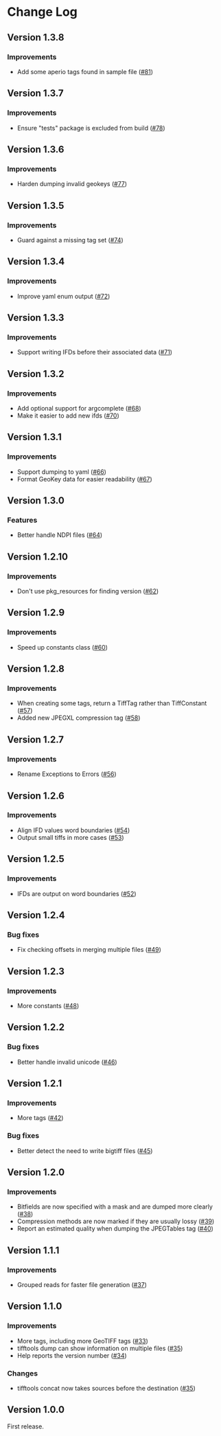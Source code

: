 # Change Log

## Version 1.3.8

### Improvements
- Add some aperio tags found in sample file ([#81](../../pull/81))

## Version 1.3.7

### Improvements
- Ensure "tests" package is excluded from build ([#78](../../pull/78))

## Version 1.3.6

### Improvements
- Harden dumping invalid geokeys ([#77](../../pull/77))

## Version 1.3.5

### Improvements
- Guard against a missing tag set ([#74](../../pull/74))
 
## Version 1.3.4

### Improvements
- Improve yaml enum output ([#72](../../pull/72))

## Version 1.3.3

### Improvements
- Support writing IFDs before their associated data ([#71](../../pull/71))

## Version 1.3.2

### Improvements
- Add optional support for argcomplete ([#68](../../pull/68))
- Make it easier to add new ifds ([#70](../../pull/70))

## Version 1.3.1

### Improvements
- Support dumping to yaml ([#66](../../pull/66))
- Format GeoKey data for easier readability ([#67](../../pull/67))

## Version 1.3.0

### Features
- Better handle NDPI files ([#64](../../pull/64))

## Version 1.2.10

### Improvements
- Don't use pkg_resources for finding version ([#62](../../pull/62))

## Version 1.2.9

### Improvements
- Speed up constants class ([#60](../../pull/60))

## Version 1.2.8

### Improvements
- When creating some tags, return a TiffTag rather than TiffConstant ([#57](../../pull/57))
- Added new JPEGXL compression tag ([#58](../../pull/58))

## Version 1.2.7

### Improvements
- Rename Exceptions to Errors ([#56](../../pull/56))

## Version 1.2.6

### Improvements
- Align IFD values word boundaries ([#54](../../pull/54))
- Output small tiffs in more cases ([#53](../../pull/53))

## Version 1.2.5

### Improvements
- IFDs are output on word boundaries ([#52](../../pull/52))

## Version 1.2.4

### Bug fixes
- Fix checking offsets in merging multiple files ([#49](../../pull/49))

## Version 1.2.3

### Improvements
- More constants ([#48](../../pull/48))

## Version 1.2.2

### Bug fixes
- Better handle invalid unicode ([#46](../../pull/46))

## Version 1.2.1

### Improvements
- More tags ([#42](../../pull/42))

### Bug fixes
- Better detect the need to write bigtiff files ([#45](../../pull/45))

## Version 1.2.0

### Improvements
- Bitfields are now specified with a mask and are dumped more clearly ([#38](../../pull/38))
- Compression methods are now marked if they are usually lossy ([#39](../../pull/39))
- Report an estimated quality when dumping the JPEGTables tag ([#40](../../pull/40))

## Version 1.1.1

### Improvements
- Grouped reads for faster file generation ([#37](../../pull/37))

## Version 1.1.0

### Improvements
- More tags, including more GeoTIFF tags ([#33](../../pull/33))
- tifftools dump can show information on multiple files ([#35](../../pull/35))
- Help reports the version number ([#34](../../pull/34))

### Changes
- tifftools concat now takes sources before the destination ([#35](../../pull/35))

## Version 1.0.0

First release.
